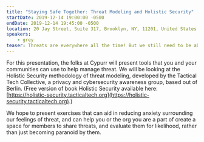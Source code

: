 ```yaml
---
title: "Staying Safe Together: Threat Modeling and Holistic Security"
startDate: 2019-12-14 19:00:00 -0500
endDate: 2019-12-14 19:45:00 -0500
location: 20 Jay Street, Suite 317, Brooklyn, NY, 11201, United States
speakers:
    - grey
teaser: Threats are everywhere all the time! But we still need to be able to function in our lives and in our organizing. This workshop will give an introduction to threat modeling, exploring tools we can use to make safe space for discussion of threats in our work, and building stronger more resilient communities and groups.
---
```


For this presentation, the folks at Cypurr will present tools that you and your communities can use to help manage threat. We will be looking at the Holistic Security methodology of threat modeling, developed by the Tactical Tech Collective, a privacy and cybersecurity awareness group, based out of Berlin. (Free version of book Holistic Security available here: [https://holistic-security.tacticaltech.org](https://holistic-security.tacticaltech.org).)

We hope to present exercises that can aid in reducing anxiety surrounding our feelings of threat, and can help you or the org you are a part of create a space for members to share threats, and evaluate them for likelihood, rather than just becoming paranoid by them.
